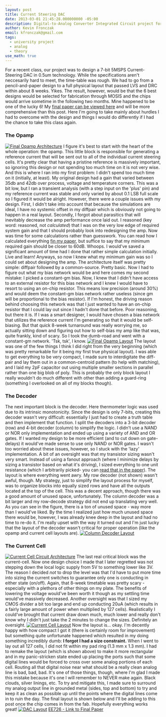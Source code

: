 ```yaml
---
layout: post
title: Current Steering DAC
date: 2013-03-01 21:45:28.000000000 -05:00
description: Digital-to-Analog Converter Integrated Circuit project for a graduate university class
author: Kevin Fronczak
email: kfronczak@gmail.com
tags:
  - university project
  - analog
  - theory
use_math: true
---
```


For a recent class, our project was to design a 7-bit 5MSPS Current-Steering DAC in 0.5um technology. While the specifications aren't neccesarily hard to meet, the time-table was rough. We had to go from a pencil-and-paper design to a full physical layout that passed LVS and DRC within about 8 weeks. Yikes. The result, however, would be that the 6 best designs would be selected for fabrication through MOSIS and the chips would arrive sometime in the following two months. Mine happened to be one of the lucky 6!
My <a href="http://kevinfronczak.com/documents/EE726/Fronczak_Mixed_Signal_IEEE_Paper.pdf" target="_blank">final paper can be viewed here</a> and will be more comprehensive than this post. Here I'm going to take mainly about hurdles I had to overcome with the design and things I would do differently if I had the chance to take this class again.
<h3><strong>The Opamp</strong></h3>
<a href="http://kevinfronczak.com/documents/EE726/circuit_opamp.png" target="_blank"><img src="{{ site.baseurl }}/assets/circuit_opamp.png" alt="Final Opamp Architecture" /></a>
I figure it's best to start with the heart of the whole operation: the opamp.  This little block is responsible for generating a reference current that will be sent out to all of the individual current steering cells.  It's pretty clear that having a pristine reference is massively important, so ignoring this design or not spending too much time on it is not very wise.  And this is where I ran into my first problem: I didn't spend too much time on it (initially, at least).  My original design had a gain that varied between 35db and 42db over process, voltage and temperature corners.  This was a bit low, but I ran a transient analysis (with a step input on the 'plus' pin) and my reference current was stable and only varied by about 0.1 LSB full scale so I figured it would be alright.  However, there were a couple issues with my design.  First, I didn't take into account that because the simulations are ideal, I have no systemic offset in my diffpair which is obviously not going to happen in a real layout.  Secondly, I forgot about parasitics that will inevitably decrease the amp performance once laid out.  I reasoned (key word: reasoned, not <em>calculated</em>) that I was on the very low edge of required system gain and that I should probably look into redesigning the amp.
Now was time for some calculations rather than guesswork.  You can read how I calculated everything <a href="http://kevinfronczak.com/documents/EE726/Fronczak_Mixed_Signal_IEEE_Paper.pdf" target="_blank">fin my paper</a>, but suffice to say that my minimum required gain should be closer to 60dB.  Whoops.  I would've saved a significant amount of time had I done that rather simple calculation initially.  Live and learn!  Anyways, so now I knew what my minimum gain was so I could set about designing the amp.  The architecture itself was pretty simple: diffpair followed by a common-source.  Pretty basic.  Now I had to figure out what my bias network would be and here comes my second mistake: I picked a constant-gm bias.  Now, I knew that I didn't have access to an external resistor for this bias network and I knew I would have to resort to using an on-chip resistor.  This means low precision (around 30%) and would deem the constant-gm bias network rather useless (since gm will be proportional to the bias resistor).  If I'm honest, the driving reason behind choosing this network was that I just wanted to have an on-chip resistor that I could lay out since I hadn't done that before.  Poor reasoning, but there it is.  If I was a smart designer, I would have chosen a bias network that utilizes the reference current I'm generating so that it would be self-biasing.  But that quick 8-week turnaround was really worrying me, so actually sitting down and figuring out how to self-bias my amp like that was, quite frankly, kind of scary.  So I took the dumb-road and went with a constant-gm network.  'Tsk, tsk', I know.
<a href="http://kevinfronczak.com/documents/EE726/Layout_Opamp.PNG" target="_blank"><img src="{{ site.baseurl }}/assets/Layout_Opamp.PNG" alt="Final Opamp Layout" /></a>
The layout was one of the few things I think I did right from the very beginning (which was pretty remarkable for it being my first true physical layout).  I was able to get everything to be very compact, I made sure to interdigitate the diff-pair and lay them out in a common-centroid pattern (to help with matching), and I laid my 2pF capacitor out using multiple smaller sections in parallel rather than one big blob of poly.  This is probably the only block layout I really wouldn't do much different with other than adding a guard-ring (something I overlooked on all of my blocks though).
<h3><strong>The Decoder</strong></h3>
The next important block is the decoder. Here thermometer logic was used due to its intrinsic monotonicity.  Since the design is only 7-bits, creating this decoder wasn't very difficult: essentially I just had to create a truth table and then implement that function.  I split the decoders into a 3-bit decoder (row) and 4-bit decoder (column) to simplify the logic.  I didn't use a NAND or NOR only implementation and ended up using a variety of AND and OR gates.  If I wanted my design to be more efficient (and to cut down on gate-delays) it would've made sense to use only NAND or NOR gates.  I wasn't too worried about these issues, however, so I stuck with the 'lazy' implementation.  A bit of an oversight was that my transistor sizing wasn't very smart.  Instead of using a fanout approach (where I minimize delays by sizing a transistor based on what it's driving), I sized everything to one unit resistance (which I arbitrarily picked- you can <a href="http://kevinfronczak.com/documents/EE726/Fronczak_Mixed_Signal_IEEE_Paper.pdf" target="_blank">read that in the paper</a>).
The layout is where everything went awry.  My row decoder (not shown) wasn't awful, though.  My strategy, just to simplify the layout process for myself, was to organize blocks into equally sized rows and have all the outputs located at the top of the cell.  This was a decent approach, though there was a good amount of unused space, unfortunately.  The column decoder was a bit larger and my row-decode strategy did not end up translating very well.  As you can see in the figure, there is a ton of unused space - way more than I would've liked.  By the time I realized just how much unused space there would be, however, I was already knee deep in the layout and had no time to re-do it.  I'm really upset with the way it turned out and I'm just lucky that the layout of the decoder wasn't critical for proper operation (like the opamp and current cell layouts are).
<a href="http://kevinfronczak.com/documents/EE726/Layout_Column_Decode.PNG" target="_blank"><img src="{{ site.baseurl }}/assets/Layout_Column_Decode.PNG" alt="Column Decoder Layout" /></a>
<h3><strong>The Current Cell</strong></h3>
<a href="http://kevinfronczak.com/documents/EE726/circuit_current_cell.png" target="_blank"><img src="{{ site.baseurl }}/assets/circuit_current_cell.png" alt="Current Cell Circuit Architecture" /></a>
The last real critical block was the current-cell.  Now one design choice I made that I later regretted was not stepping down the local logic supply from 5V to something lower like 3V.  The reason I decided <em>not</em> to drop the level was that I'd have to put more time into sizing the current switches to guarantee only one is conducting in either state (on/off).  Again, that 8-week timetable was pretty scary - especially with a plethora of other things on my plate.  The benefits of lowering the voltage would've been worth it though as my settling time would've massively decreased.  Another oversight was that I sized my CMOS divider a bit too large and end up conducting 20uA (which results in a fairly large amount of power when multiplied by 127 cells).  Realistically I could've brought that current draw down much, much lower and really don't know why I didn't just take the 2 minutes to change the sizes.  Definitely an oversight.
<a href="http://kevinfronczak.com/documents/EE726/Layout_Current_Cell.png" target="_blank"><img src="{{ site.baseurl }}/assets/Layout_Current_Cell.png" alt="Current Cell Layout" /></a>
Now the layout is... okay.  I'm decently happy with how compact I got it (there is certainly room for improvement) but something quite unfortunate happened which resulted in my doing something incredibly dumb: <strong>I forgot I had a size constraint.</strong>  When I went to lay out all 127 cells, I did not fit within my pad ring (1.3 mm x 1.3 mm).  I had to remake the layout (which is shown above) to make it more rectangular and in my panic-stricken state ended up placing the ports such that some digital lines would be forced to cross over some analog portions of each cell.  Routing all that digital noise near what should be a really clean analog line is bad, bad, bad.  It's one of those things, though, where I'm glad I made this mistake because it's one I will remember to NEVER make again.  Black clouds, silver linings, etc.  To try and mitigate this, I made sure to surround my analog output line in grounded metal (sides, top and bottom) to try and keep it as clean as possible up until the points where the digital lines come in to ruin the day.
The final layout is shown below and I'll be adding to this post once the chip comes in from the fab.  Hopefully everything works great!
<a href="http://kevinfronczak.com/documents/EE726/Layout_DAC.PNG" target="_blank"><img src="{{ site.baseurl }}/assets/Layout_DAC.PNG" alt="DAC Layout" /></a>
<a href="http://kevinfronczak.com/documents/EE726/Fronczak_Mixed_Signal_IEEE_Paper.pdf" target="_blank">EE726 - Link to Final Paper</a>

